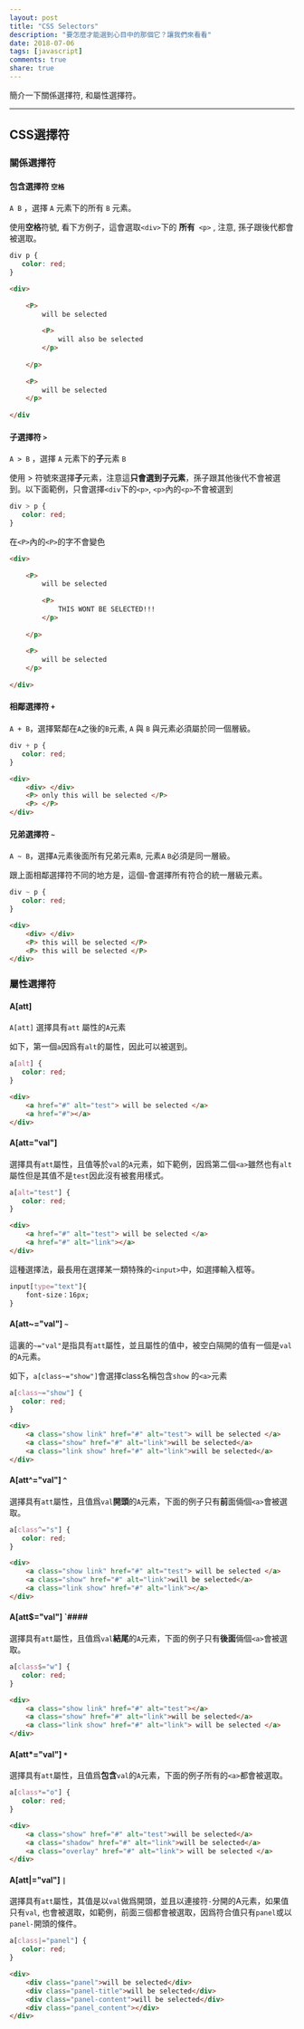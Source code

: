 ```yaml
---
layout: post
title: "CSS Selectors"
description: "要怎麼才能選到心目中的那個它？讓我們來看看"
date: 2018-07-06
tags: [javascript]
comments: true
share: true
---
```


簡介一下關係選擇符, 和屬性選擇符。

---

## CSS選擇符



### 關係選擇符

#### 包含選擇符 `空格`

`A B` ，選擇 `A` 元素下的所有 `B` 元素。

使用**空格**符號, 看下方例子，這會選取`<div>`下的 **所有**` <p>` , 注意, 孫子跟後代都會被選取。

```css
div p {
   color: red;
}
```



```html
<div> 
    
	<P> 
		will be selected 
	    
        <P> 
	    	will also be selected 
	    </p>
        
	</p>
    
	<P> 
		will be selected 
	</p>
    
</div
```



#### 子選擇符 `>`

`A > B` ，選擇 `A` 元素下的**子**元素 `B`

使用 > 符號來選擇**子**元素，注意這**只會選到子元素**，孫子跟其他後代不會被選到。以下面範例，只會選擇`<div`下的`<p>`, `<p>`內的`<p>`不會被選到



```css
div > p {
   color: red;
}
```



在`<P>`內的`<P>`的字不會變色

```html
<div> 
    
	<P> 
		will be selected 
	    
        <P> 
	    	THIS WONT BE SELECTED!!!
	    </p>
        
	</p>
    
	<P> 
		will be selected 
	</p>
    
</div>
```



#### 相鄰選擇符 `+` 

`A + B`，選擇緊鄰在`A`之後的`B`元素, `A` 與 `B` 與元素必須屬於同一個層級。



```css
div + p {
   color: red;
}
```



```html
<div>
    <div> </div>
    <P> only this will be selected </P>
    <P> </P>
</div>
```



#### 兄弟選擇符 `~`

`A ~ B`，選擇`A`元素後面所有兄弟元素`B`, 元素`A` `B`必須是同一層級。

跟上面相鄰選擇符不同的地方是，這個`~`會選擇所有符合的統一層級元素。

```css
div ~ p {
   color: red;
}
```

```html
<div>
    <div> </div>
    <P> this will be selected </P>
    <P> this will be selected </P>
</div>
```



### 屬性選擇符

#### A[att]

`A[att]` 選擇具有`att` 屬性的`A`元素

如下，第一個`a`因爲有`alt`的屬性，因此可以被選到。

```css
a[alt] {
   color: red;
}
```

```html
<div>
	<a href="#" alt="test"> will be selected </a>
	<a href="#"></a>
</div>
```



#### A[att="val"]

選擇具有`att`屬性，且值等於`val`的`A`元素，如下範例，因爲第二個`<a>`雖然也有`alt`屬性但是其值不是`test`因此沒有被套用樣式。

```css
a[alt="test"] {
   color: red; 
}
```

```html
<div>
	<a href="#" alt="test"> will be selected </a>
	<a href="#" alt="link"></a>
</div>
```



這種選擇法，最長用在選擇某一類特殊的`<input>`中，如選擇輸入框等。

```css
input[type="text"]{   
    font-size：16px;
}
```



#### A[att~="val"]  `~`

這裏的`~="val"`是指具有`att`屬性，並且屬性的值中，被空白隔開的值有一個是`val`的`A`元素。

如下，`a[class~="show"]`會選擇class名稱包含`show` 的`<a>`元素

```css
a[class~="show"] {
   color: red; 
}
```

```html
<div>
	<a class="show link" href="#" alt="test"> will be selected </a>
	<a class="show" href="#" alt="link">will be selected</a>
	<a class="link show" href="#" alt="link">will be selected</a>
</div>
```



#### A[att^="val"] `^`

選擇具有`att`屬性，且值爲`val`**開頭**的`A`元素，下面的例子只有**前**面倆個`<a>`會被選取。

```css
a[class^="s"] {
   color: red; 
}
```

```html
<div>
	<a class="show link" href="#" alt="test"> will be selected </a>
	<a class="show" href="#" alt="link">will be selected</a>
	<a class="link show" href="#" alt="link"></a>
</div>
```



#### A[att$="val"] `#### 

選擇具有`att`屬性，且值爲`val`**結尾**的`A`元素，下面的例子只有**後面**倆個`<a>`會被選取。

```css
a[class$="w"] {
   color: red; 
}
```

```html
<div>
	<a class="show link" href="#" alt="test"></a>
	<a class="show" href="#" alt="link">will be selected</a>
	<a class="link show" href="#" alt="link"> will be selected </a>
</div>
```



#### A[att\*="val"] `*`

選擇具有`att`屬性，且值爲**包含**`val`的`A`元素，下面的例子所有的`<a>`都會被選取。

```css
a[class*="o"] {
   color: red; 	
}
```

```html
<div>
	<a class="show" href="#" alt="test">will be selected</a>
	<a class="shadow" href="#" alt="link">will be selected</a>
	<a class="overlay" href="#" alt="link"> will be selected </a>
</div>
```



#### A[att|="val"] `|`

選擇具有`att`屬性，其值是以`val`做爲開頭，並且以連接符`-`分開的A元素，如果值只有`val`, 也會被選取，如範例，前面三個都會被選取，因爲符合值只有`panel`或以`panel-`開頭的條件。

```css
a[class|="panel"] {
   color: red; 		
}
```

```html
<div>
	<div class="panel">will be selected</div>
	<div class="panel-title">will be selected</div>
	<div class="panel-content">will be selected</div>
	<div class="panel_content"></div>
</div>
```

